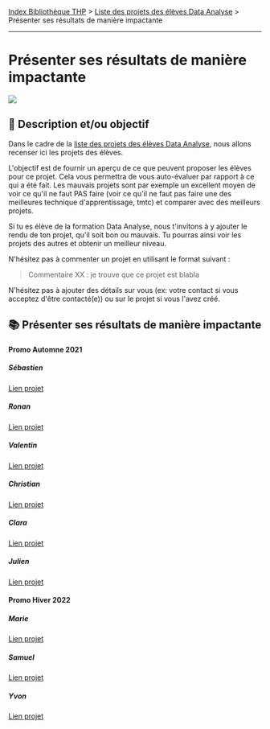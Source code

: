 [Index Bibliothèque THP](https://github.com/TheHackingProject/bibliotheque-THP) > [Liste des projets des élèves Data Analyse](https://github.com/TheHackingProject/bibliotheque-THP/blob/master/sommaires/liste_projets_data_analyse.md) > Présenter ses résultats de manière impactante

___

# Présenter ses résultats de manière impactante

![](https://picsum.photos/1024/400)

## 📄 Description et/ou objectif
Dans le cadre de la [liste des projets des élèves Data Analyse](https://github.com/TheHackingProject/bibliotheque-THP/blob/master/notes/liste_projets_data_analyse.md), nous allons recenser ici les projets des élèves.

L'objectif est de fournir un aperçu de ce que peuvent proposer les élèves pour ce projet. Cela vous permettra de vous auto-évaluer par rapport à ce qui a été fait. Les mauvais projets sont par exemple un excellent moyen de voir ce qu'il ne faut PAS faire (voir ce qu'il ne faut pas faire une des meilleures technique d'apprentissage, tmtc) et comparer avec des meilleurs projets.

Si tu es élève de la formation Data Analyse, nous t'invitons à y ajouter le rendu de ton projet, qu'il soit bon ou mauvais. Tu pourras ainsi voir les projets des autres et obtenir un meilleur niveau.

N'hésitez pas à commenter un projet en utilisant le format suivant :

> Commentaire XX : je trouve que ce projet est blabla


N'hésitez pas à ajouter des détails sur vous (ex: votre contact si vous acceptez d'être contacté(e)) ou sur le projet si vous l'avez créé.


## 📚 Présenter ses résultats de manière impactante
#### Promo Automne 2021

##### Sébastien
[Lien projet](https://docs.google.com/presentation/d/1kOw-G5tw6-fNsvCAtUeqMl90QbtuDAJYrdO3HuZSIjQ/edit#slide=id.p)

##### Ronan
[Lien projet](https://github.com/RonanLamour/Gaumont)

##### Valentin
[Lien projet](https://github.com/valvermes/Cinema)

##### Christian
[Lien projet](https://github.com/christian29200/THP13_Les-Cahiers_du_cinema_francais)

##### Clara
[Lien projet](https://github.com/claramoreschi/THP_cinema_study_Gaumont)

##### Julien
[Lien projet](https://github.com/JulienSisi/S06_PowerPoint_03.11.21)

#### Promo Hiver 2022

##### Marie
[Lien projet](https://github.com/MarieLebreton/pr-sentation)

##### Samuel
[Lien projet](https://github.com/SamkaaDev/THPData_Gaumont)

##### Yvon
[Lien projet](https://github.com/ekwayv8/Gaumont_Pathe_deck)

